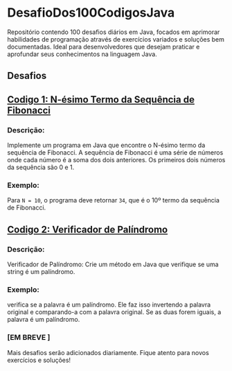 # DesafioDos100CodigosJava

Repositório contendo 100 desafios diários em Java, focados em aprimorar habilidades de programação através de exercícios variados e soluções bem documentadas. Ideal para desenvolvedores que desejam praticar e aprofundar seus conhecimentos na linguagem Java.

## Desafios

## [Codigo 1: N-ésimo Termo da Sequência de Fibonacci](https://github.com/rafaelcardosodesouza/DesafioDos100CodigosJava/tree/main/src/main/java/org/example)

### **Descrição:**

Implemente um programa em Java que encontre o N-ésimo termo da sequência de Fibonacci. A sequência de Fibonacci é uma série de números onde cada número é a soma dos dois anteriores. Os primeiros dois números da sequência são 0 e 1.

### **Exemplo:**

Para `N = 10`, o programa deve retornar `34`, que é o 10º termo da sequência de Fibonacci.


## [Codigo 2: Verificador de Palíndromo](https://github.com/rafaelcardosodesouza/DesafioDos100CodigosJava/tree/6be87039994008347d7e8991e0913acc2f2716d4/src/main/%232_Palindromo/Palindromo/src)

### **Descrição:**

Verificador de Palíndromo: Crie um método em Java que verifique se uma
string é um palíndromo.

### **Exemplo:**

verifica se a palavra é um palíndromo. Ele faz isso invertendo a palavra original e comparando-a com a palavra original. Se as duas forem iguais, a palavra é um palíndromo.
### [EM BREVE ]

Mais desafios serão adicionados diariamente. Fique atento para novos exercícios e soluções!
